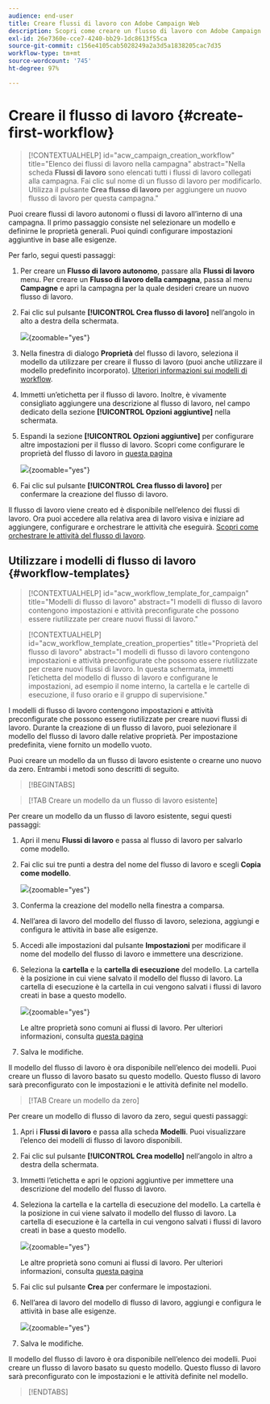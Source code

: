 ```yaml
---
audience: end-user
title: Creare flussi di lavoro con Adobe Campaign Web
description: Scopri come creare un flusso di lavoro con Adobe Campaign Web
exl-id: 26e7360e-cce7-4240-bb29-1dc8613f55ca
source-git-commit: c156e4105cab5028249a2a3d5a1838205cac7d35
workflow-type: tm+mt
source-wordcount: '745'
ht-degree: 97%

---
```



# Creare il flusso di lavoro {#create-first-workflow}

>[!CONTEXTUALHELP]
>id="acw_campaign_creation_workflow"
>title="Elenco dei flussi di lavoro nella campagna"
>abstract="Nella scheda **Flussi di lavoro** sono elencati tutti i flussi di lavoro collegati alla campagna. Fai clic sul nome di un flusso di lavoro per modificarlo. Utilizza il pulsante **Crea flusso di lavoro** per aggiungere un nuovo flusso di lavoro per questa campagna."

Puoi creare flussi di lavoro autonomi o flussi di lavoro all’interno di una campagna. Il primo passaggio consiste nel selezionare un modello e definirne le proprietà generali. Puoi quindi configurare impostazioni aggiuntive in base alle esigenze.

Per farlo, segui questi passaggi:

1. Per creare un **Flusso di lavoro autonomo**, passare alla **Flussi di lavoro** menu. Per creare un **Flusso di lavoro della campagna**, passa al menu **Campagne** e apri la campagna per la quale desideri creare un nuovo flusso di lavoro.

1. Fai clic sul pulsante **[!UICONTROL Crea flusso di lavoro]** nell’angolo in alto a destra della schermata.

   ![](assets/workflow-create.png){zoomable=&quot;yes&quot;}

1. Nella finestra di dialogo **Proprietà** del flusso di lavoro, seleziona il modello da utilizzare per creare il flusso di lavoro (puoi anche utilizzare il modello predefinito incorporato). [Ulteriori informazioni sui modelli di workflow](#workflow-templates).

1. Immetti un’etichetta per il flusso di lavoro. Inoltre, è vivamente consigliato aggiungere una descrizione al flusso di lavoro, nel campo dedicato della sezione **[!UICONTROL Opzioni aggiuntive]** nella schermata.

1. Espandi la sezione **[!UICONTROL Opzioni aggiuntive]** per configurare altre impostazioni per il flusso di lavoro. Scopri come configurare le proprietà del flusso di lavoro in [questa pagina](workflow-settings.md#properties)

   ![](assets/workflow-additional-options.png){zoomable=&quot;yes&quot;}

1. Fai clic sul pulsante **[!UICONTROL Crea flusso di lavoro]** per confermare la creazione del flusso di lavoro.

Il flusso di lavoro viene creato ed è disponibile nell’elenco dei flussi di lavoro. Ora puoi accedere alla relativa area di lavoro visiva e iniziare ad aggiungere, configurare e orchestrare le attività che eseguirà. [Scopri come orchestrare le attività del flusso di lavoro](orchestrate-activities.md).

## Utilizzare i modelli di flusso di lavoro {#workflow-templates}

>[!CONTEXTUALHELP]
>id="acw_workflow_template_for_campaign"
>title="Modelli di flusso di lavoro"
>abstract="I modelli di flusso di lavoro contengono impostazioni e attività preconfigurate che possono essere riutilizzate per creare nuovi flussi di lavoro."

>[!CONTEXTUALHELP]
>id="acw_workflow_template_creation_properties"
>title="Proprietà del flusso di lavoro"
>abstract="I modelli di flusso di lavoro contengono impostazioni e attività preconfigurate che possono essere riutilizzate per creare nuovi flussi di lavoro. In questa schermata, immetti l’etichetta del modello di flusso di lavoro e configurane le impostazioni, ad esempio il nome interno, la cartella e le cartelle di esecuzione, il fuso orario e il gruppo di supervisione."

I modelli di flusso di lavoro contengono impostazioni e attività preconfigurate che possono essere riutilizzate per creare nuovi flussi di lavoro. Durante la creazione di un flusso di lavoro, puoi selezionare il modello del flusso di lavoro dalle relative proprietà. Per impostazione predefinita, viene fornito un modello vuoto.

Puoi creare un modello da un flusso di lavoro esistente o crearne uno nuovo da zero. Entrambi i metodi sono descritti di seguito.

>[!BEGINTABS]

>[!TAB Creare un modello da un flusso di lavoro esistente]

Per creare un modello da un flusso di lavoro esistente, segui questi passaggi:

1. Apri il menu **Flussi di lavoro** e passa al flusso di lavoro per salvarlo come modello.
1. Fai clic sui tre punti a destra del nome del flusso di lavoro e scegli **Copia come modello**.

   ![](assets/wf-copy-as-template.png){zoomable=&quot;yes&quot;}

1. Conferma la creazione del modello nella finestra a comparsa.
1. Nell’area di lavoro del modello del flusso di lavoro, seleziona, aggiungi e configura le attività in base alle esigenze.
1. Accedi alle impostazioni dal pulsante **Impostazioni** per modificare il nome del modello del flusso di lavoro e immettere una descrizione.
1. Seleziona la **cartella** e la **cartella di esecuzione** del modello. La cartella è la posizione in cui viene salvato il modello del flusso di lavoro. La cartella di esecuzione è la cartella in cui vengono salvati i flussi di lavoro creati in base a questo modello.

   ![](assets/wf-settings-template.png){zoomable=&quot;yes&quot;}

   Le altre proprietà sono comuni ai flussi di lavoro. Per ulteriori informazioni, consulta [questa pagina](workflow-settings.md#properties)

1. Salva le modifiche.

Il modello del flusso di lavoro è ora disponibile nell’elenco dei modelli. Puoi creare un flusso di lavoro basato su questo modello. Questo flusso di lavoro sarà preconfigurato con le impostazioni e le attività definite nel modello.


>[!TAB Creare un modello da zero]


Per creare un modello di flusso di lavoro da zero, segui questi passaggi:

1. Apri i **Flussi di lavoro** e passa alla scheda **Modelli**. Puoi visualizzare l’elenco dei modelli di flusso di lavoro disponibili.
1. Fai clic sul pulsante **[!UICONTROL Crea modello]** nell’angolo in altro a destra della schermata.
1. Immetti l’etichetta e apri le opzioni aggiuntive per immettere una descrizione del modello del flusso di lavoro.
1. Seleziona la cartella e la cartella di esecuzione del modello. La cartella è la posizione in cui viene salvato il modello del flusso di lavoro. La cartella di esecuzione è la cartella in cui vengono salvati i flussi di lavoro creati in base a questo modello.

   ![](assets/new-wf-template.png){zoomable=&quot;yes&quot;}

   Le altre proprietà sono comuni ai flussi di lavoro. Per ulteriori informazioni, consulta [questa pagina](workflow-settings.md#properties)

1. Fai clic sul pulsante **Crea** per confermare le impostazioni.
1. Nell’area di lavoro del modello di flusso di lavoro, aggiungi e configura le attività in base alle esigenze.

   ![](assets/wf-template-activities.png){zoomable=&quot;yes&quot;}

1. Salva le modifiche.

Il modello del flusso di lavoro è ora disponibile nell’elenco dei modelli. Puoi creare un flusso di lavoro basato su questo modello. Questo flusso di lavoro sarà preconfigurato con le impostazioni e le attività definite nel modello.

>[!ENDTABS]

